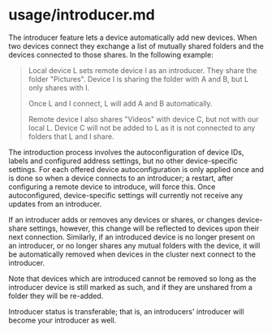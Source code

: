 # usage/introducer.md

The introducer feature lets a device automatically add new devices. When two devices connect they exchange a list of mutually shared folders and the devices connected to those shares. In the following example:

> Local device L sets remote device I as an introducer. They share the folder \"Pictures\". Device I is sharing the folder with A and B, but L only shares with I.
>
> Once L and I connect, L will add A and B automatically.
>
> Remote device I also shares \"Videos\" with device C, but not with our local L. Device C will not be added to L as it is not connected to any folders that L and I share.

The introduction process involves the autoconfiguration of device IDs, labels and configured address settings, but no other device-specific settings. For each offered device autoconfiguration is only applied once and is done so when a device connects to an introducer; a restart, after configuring a remote device to introduce, will force this. Once autoconfigured, device-specific settings will currently not receive any updates from an introducer.

If an introducer adds or removes any devices or shares, or changes device-share settings, however, this change will be reflected to devices upon their next connection. Similarly, if an introduced device is no longer present on an introducer, or no longer shares any mutual folders with the device, it will be automatically removed when devices in the cluster next connect to the introducer.

Note that devices which are introduced cannot be removed so long as the introducer device is still marked as such, and if they are unshared from a folder they will be re-added.

Introducer status is transferable; that is, an introducers\' introducer will become your introducer as well.

